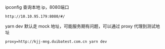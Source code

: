 ipconfig 查询本地 ip，8080端口

```
http://10.10.95.179:8080/#/
```

yarn dev 默认走 mock 地址，可能服务期有问题，可以通过 proxy 代理到测试地址

```
proxy=http://kjj-mng.duibatest.com.cn yarn dev
```